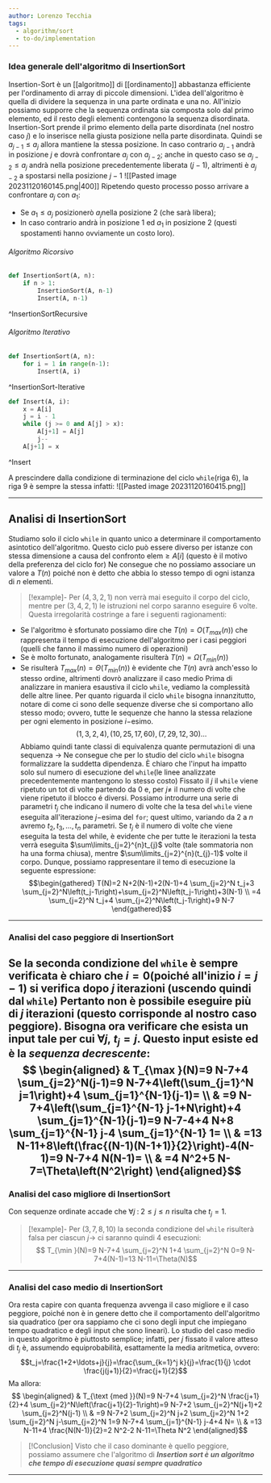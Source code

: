 ```yaml
---
author: Lorenzo Tecchia
tags:
  - algorithm/sort
  - to-do/implementation
---
```

### Idea generale dell'algoritmo di InsertionSort
Insertion-Sort è un [[algoritmo]]  di [[ordinamento]] abbastanza efficiente per l'ordinamento di array di piccole dimensioni.
L'idea dell'algoritmo è quella di dividere la sequenza in una parte ordinata e una no.
All'inizio possiamo supporre che la sequenza ordinata sia composta solo dal primo elemento, ed il resto degli elementi contengono la sequenza disordinata.
Insertion-Sort prende il primo elemento della parte disordinata (nel nostro caso $j$) e lo inserisce nella giusta posizione nella parte disordinata.
Quindi se $a_{j-1} \leq a_{j}$ allora mantiene la stessa posizione. In caso contrario $a_{j-1}$ andrà in posizione $j$ e dovrà confrontare $a_{j}$ con $a_{j-2}$; anche in questo caso se $a_{j-2} \leq a_{j}$ andrà nella posizione precedentemente liberata ($j-1$), altrimenti è $a_{j-2}$ a spostarsi nella posizione $j-1$
![[Pasted image 20231120160145.png|400]]
Ripetendo questo processo posso arrivare a confrontare $a_{j}$ con $a_1$:
- Se $a_{1}\leq a_j$ posizionerò $a_{j}$nella posizione $2$ (che sarà libera);
- In caso contrario andrà in posizione $1$ ed $a_{1}$ in posizione $2$ (questi spostamenti hanno ovviamente un costo loro).

###### Algoritmo Ricorsivo
```python
def InsertionSort(A, n):
	if n > 1:
		InsertionSort(A, n-1)
		Insert(A, n-1)
```
^InsertionSortRecursive

###### Algoritmo Iterativo
```python
def InsertionSort(A, n):
	for i = 1 in range(n-1):
		Insert(A, i)
```
^InsertionSort-Iterative

```python
def Insert(A, i):
	x = A[i]
	j = i - 1
	while (j >= 0 and A[j] > x):
		A[j+1] = A[j]
		j--
	A[j+1] = x
```
^Insert

A prescindere dalla condizione di terminazione del ciclo `while`(riga $6$), la riga $9$ è sempre la stessa infatti:
![[Pasted image 20231120160415.png]]

---
## Analisi di InsertionSort
Studiamo solo il ciclo `while` in quanto unico a determinare il comportamento asintotico dell'algoritmo.
Questo ciclo può essere diverso per istanze con stessa dimensione a causa del confronto $\text{elem} \geq A[i]$ (questo è il motivo della preferenza del ciclo for)
Ne consegue che no possiamo associare un valore a $T(n)$ poiché non è detto che abbia lo stesso tempo di ogni istanza di $n$ elementi.
>[!example]-
> Per $(4,3,2,1)$ non verrà mai eseguito il corpo del ciclo, mentre per $(3,4,2,1)$ le istruzioni nel corpo saranno eseguire $6$ volte.
Questa irregolarità costringe a fare i seguenti ragionamenti:
- Se l'algoritmo è sfortunato possiamo dire che $T(n) = O(T_{max}(n))$ che rappresenta il tempo di esecuzione dell'algoritmo per i casi peggiori (quelli che fanno il massimo numero di operazioni)
- Se è molto fortunato, analogamente risulterà $T(n) = \Omega(T_{min}(n))$
- Se risulterà $T_{max}(n) = \Theta(T_{min}(n))$ è evidente che $T(n)$ avrà anch'esso lo stesso ordine, altrimenti dovrò analizzare il caso medio
Prima di analizzare in maniera esaustiva il ciclo `while`, vediamo la complessità delle altre linee. 
Per quanto riguarda il ciclo `while` bisogna innanzitutto, notare di come ci sono delle sequenze diverse che si comportano allo stesso modo; ovvero, tutte le sequenze che hanno la stessa relazione per ogni elemento in posizione $i-$esimo.$$(1, 3, 2, 4), (10, 25, 17, 60), (7, 29, 12, 30)\dots$$
Abbiamo quindi tante classi di equivalenza quante permutazioni di una sequenza $\rightarrow$ Ne consegue che per lo studio del ciclo `while` bisogna formalizzare la suddetta dipendenza.
È chiaro che l'input ha impatto solo sul numero di esecuzione del `while`(le linee analizzate precedentemente mantengono lo stesso costo)
Fissato il $j$ il `while` viene ripetuto un tot di volte partendo da $0$ e, per $j \neq$ il numero di volte che viene ripetuto il blocco é diversi.
Possiamo introdurre una serie di parametri $t_{j}$ che indicano il numero di volte che la tesa del `while` viene eseguita all'iterazione $j-$esima del `for`; quest ultimo, variando da $2$ a $n$ avremo $t_{2},t_{3}, \dots, t_{n}$ parametri.
Se $t_{j}$ è il numero di volte che viene eseguita la testa del while, è evidente che per tutte le iterazioni la testa verrà eseguita $\sum\limits_{j=2}^{n}t_{j}$ volte (tale sommatoria non ha una forma chiusa), mentre $\sum\limits_{j=2}^{n}(t_{j}-1)$ volte il corpo.
Dunque, possiamo rappresentare il temo di esecuzione la seguente espressione:$$\begin{gathered}
T(N)=2 N+2(N-1)+2(N-1)+4 \sum_{j=2}^N t_j+3 \sum_{j=2}^N\left(t_j-1\right)+\sum_{j=2}^N\left(t_j-1\right)+3(N-1) \\
=4 \sum_{j=2}^N t_j+4 \sum_{j=2}^N\left(t_j-1\right)+9 N-7
\end{gathered}$$
---

### Analisi del caso peggiore di InsertionSort
Se la seconda condizione del `while` è sempre verificata è chiaro che $i=0$(poiché all'inizio $i=j-1$) si verifica dopo $j$ iterazioni (uscendo quindi dal `while`)
Pertanto non è possibile eseguire più di $j$ iterazioni (questo corrisponde al nostro caso peggiore).
Bisogna ora verificare che esista un input tale per cui $\forall j,\; t_{j}=j$. 
Questo input esiste ed è la ***sequenza decrescente***:$$
\begin{aligned}
& T_{\max }(N)=9 N-7+4 \sum_{j=2}^N(j-1)=9 N-7+4\left(\sum_{j=1}^N j=1\right)+4 \sum_{j=1}^{N-1}(j-1)= \\
& =9 N-7+4\left(\sum_{j=1}^{N-1} j-1+N\right)+4 \sum_{j=1}^{N-1}(j-1)=9 N-7-4+4 N+8 \sum_{j=1}^{N-1} j-4 \sum_{j=1}^{N-1} 1= \\
& =13 N-11+8\left(\frac{(N-1)(N-1+1)}{2}\right)-4(N-1)=9 N-7+4 N(N-1)= \\
& =4 N^2+5 N-7=\Theta\left(N^2\right)
\end{aligned}$$
---

### Analisi del caso migliore di InsertionSort
Con sequenze ordinate accade che $\forall j\;:\;2 \leq j \leq n$ risulta che $t_{j} = 1$.
>[!example]-
> Per $(3,7,8,10)$ la seconda condizione del `while` risulterà falsa per ciascun $j \rightarrow$ ci saranno quindi $4$ esecuzioni:$$
T_{\min }(N)=9 N-7+4 \sum_{j=2}^N 1+4 \sum_{j=2}^N 0=9 N-7+4(N-1)=13 N-11=\Theta(N)$$ 



---
### Analisi del caso medio di InsertionSort
Ora resta capire con quanta frequenza avvenga il caso migliore e il caso peggiore, poiché non è in genere detto che il comportamento dell'algoritmo sia quadratico (per ora sappiamo che ci sono degli input che impiegano tempo quadratico e degli input che sono lineari).
Lo studio del caso medio in questo algoritmo è piuttosto semplice; infatti, per $j$ fissato il valore atteso di $t_{j}$ è, assumendo equiprobabilità, esattamente la media aritmetica, ovvero:$$t_j=\frac{1+2+\ldots+j}{j}=\frac{\sum_{k=1}^j k}{j}=\frac{1}{j} \cdot \frac{j(j+1)}{2}=\frac{j+1}{2}$$
Ma allora:$$
\begin{aligned}
& T_{\text {med }}(N)=9 N-7+4 \sum_{j=2}^N \frac{j+1}{2}+4 \sum_{j=2}^N\left(\frac{j+1}{2}-1\right)=9 N-7+2 \sum_{j=2}^N(j+1)+2 \sum_{j=2}^N(j-1) \\
& =9 N-7+2 \sum_{j=2}^N j+2 \sum_{j=2}^N 1+2 \sum_{j=2}^N j-\sum_{j=2}^N 1=9 N-7+4 \sum_{j=1}^{N-1} j-4+4 N= \\
& =13 N-11+4 \frac{N(N-1)}{2}=2 N^2-2 N-11=\Theta N^2
\end{aligned}$$
>[!Conclusion]
>Visto che il caso dominante è quello peggiore, possiamo assumere che l'algoritmo di ***Insertion sort è un algoritmo che tempo di esecuzione quasi sempre quadratico***

---
